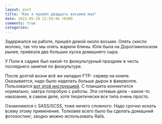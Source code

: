 ```yaml
---
layout: post
title: "Как я провёл двадцать восьмое мая"
date: 2015-05-28 22:59:46 +0300
comments: true
categories: 
---
```

Задержался на работе, пришёл домой около восьми. Опять скисло молоко, так что мы опять жарили блины. Юля была на Дорогомилоском рынке, привезла два больших куска домашнего сыра.

У Поли в садике был какой-то физкультурный праздник в честь последнего занятия по физкультуре.

После долгой возни всё же наладил FTP- cервер на компе. Оказывается, надо было наделать больше дырок в фаерволле. Пользовался [вот этой инструкцией](http://skesov.ru/kak-sozdat-ftp-server-sredstvami-samoy-windows-7-8-8-1-vista/). С планшета коннектится нормально, завтра попробую с работы. Эти сетевые дела - какое-то наказание, в самом деле, хотя теоретически все типа очень просто.

Ознакомился с SASS/SCSS, тоже ничего сложного. Надо срочно искать всему этому применение. Толковее всего было бы сделать домашний фотохостинг, заодно можно использовать Rails.